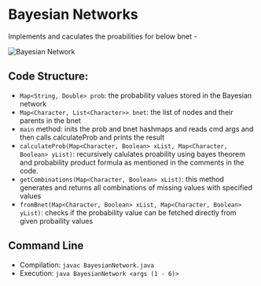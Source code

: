 # Bayesian Networks

Implements and caculates the proabilities for below bnet - 

 ![Bayesian Network](https://github.com/Nivedita123/ai-bayesian-network/blob/master/bnet.png?raw=true)
 
## Code Structure:

- `Map<String, Double> prob`: the probability values stored in the Bayesian network
- `Map<Character, List<Character>> bnet`: the list of nodes and their parents in the bnet
- `main` method: inits the prob and bnet hashmaps and reads cmd args and then calls calculateProb and prints the result
- `calculateProb(Map<Character, Boolean> xList, Map<Character, Boolean> yList)`: recursively calulates proability using bayes theorem and probability product formula as mentioned in the comments in the code.
- `getCombinations(Map<Character, Boolean> xList)`: this method generates and returns all combinations of missing values with specified values
- `fromBnet(Map<Character, Boolean> xList, Map<Character, Boolean> yList)`: checks if the probability value can be fetched directly from given probaility values

## Command Line

- Compilation: `javac BayesianNetwork.java`
- Execution: `java BayesianNetwork <args (1 - 6)>`
